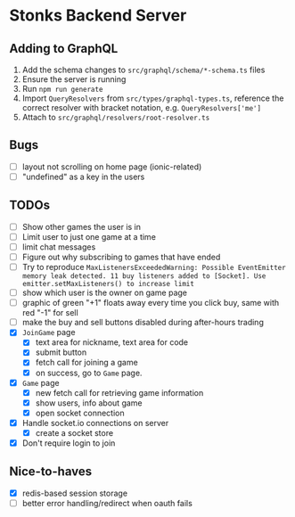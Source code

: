 # Stonks Backend Server

## Adding to GraphQL

1. Add the schema changes to `src/graphql/schema/*-schema.ts` files
1. Ensure the server is running
1. Run `npm run generate`
1. Import `QueryResolvers` from `src/types/graphql-types.ts`, reference the correct resolver with bracket notation, e.g. `QueryResolvers['me']`
1. Attach to `src/graphql/resolvers/root-resolver.ts`

## Bugs

- [ ] layout not scrolling on home page (ionic-related)
- [ ] "undefined" as a key in the users

## TODOs

- [ ] Show other games the user is in
- [ ] Limit user to just one game at a time
- [ ] limit chat messages
- [ ] Figure out why subscribing to games that have ended
- [ ] Try to reproduce `MaxListenersExceededWarning: Possible EventEmitter memory leak detected. 11 buy listeners added to [Socket]. Use emitter.setMaxListeners() to increase limit`
- [ ] show which user is the owner on game page
- [ ] graphic of green "+1" floats away every time you click buy, same with red "-1" for sell
- [ ] make the buy and sell buttons disabled during after-hours trading
- [x] `JoinGame` page
  - [x] text area for nickname, text area for code
  - [x] submit button
  - [x] fetch call for joining a game
  - [x] on success, go to `Game` page.
- [x] `Game` page
  - [x] new fetch call for retrieving game information
  - [x] show users, info about game
  - [x] open socket connection
- [x] Handle socket.io connections on server
  - [x] create a socket store
- [x] Don't require login to join

## Nice-to-haves

- [x] redis-based session storage
- [ ] better error handling/redirect when oauth fails
